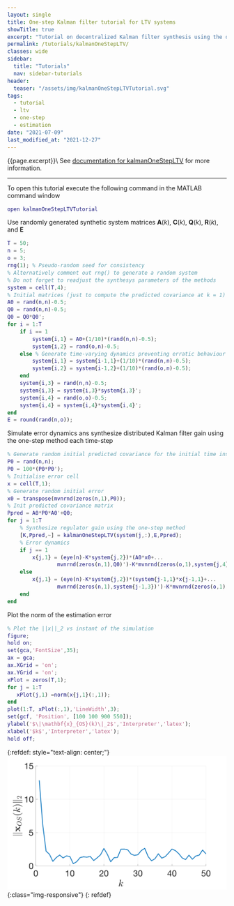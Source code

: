 ```yaml
---
layout: single
title: One-step Kalman filter tutorial for LTV systems
showTitle: true
excerpt: "Tutorial on decentralized Kalman filter synthesis using the one-step method."
permalink: /tutorials/kalmanOneStepLTV/
classes: wide
sidebar:
  title: "Tutorials"
  nav: sidebar-tutorials
header:
  teaser: "/assets/img/kalmanOneStepLTVTutorial.svg"
tags:
  - tutorial
  - ltv
  - one-step
  - estimation
date: "2021-07-09"
last_modified_at: "2021-12-27"
---
```

{{page.excerpt}}\\
See [documentation for kalmanOneStepLTV](/documentation/kalmanOneStepLTV/) for more information.

***

To open this tutorial execute the following command in the MATLAB command window
~~~m
open kalmanOneStepLTVTutorial
~~~

Use randomly generated synthetic system matrices $\mathbf{A}(k)$, $\mathbf{C}(k)$, $\mathbf{Q}(k)$, $\mathbf{R}(k)$, and $\mathbf{E}$
~~~m
T = 50;
n = 5;
o = 3;
rng(1); % Pseudo-random seed for consistency
% Alternatively comment out rng() to generate a random system
% Do not forget to readjust the synthesys parameters of the methods
system = cell(T,4);
% Initial matrices (just to compute the predicted covariance at k = 1)
A0 = rand(n,n)-0.5;
Q0 = rand(n,n)-0.5;
Q0 = Q0*Q0';
for i = 1:T
    if i == 1
        system{i,1} = A0+(1/10)*(rand(n,n)-0.5);
        system{i,2} = rand(o,n)-0.5;
    else % Generate time-varying dynamics preventing erratic behaviour
        system{i,1} = system{i-1,1}+(1/10)*(rand(n,n)-0.5);
        system{i,2} = system{i-1,2}+(1/10)*(rand(o,n)-0.5);
    end
    system{i,3} = rand(n,n)-0.5;
    system{i,3} = system{i,3}*system{i,3}';
    system{i,4} = rand(o,o)-0.5;
    system{i,4} = system{i,4}*system{i,4}';
end
E = round(rand(n,o));
~~~

Simulate error dynamics ans synthesize distributed Kalman filter gain using the one-step method each time-step
~~~m
% Generate random initial predicted covariance for the initial time instant
P0 = rand(n,n);
P0 = 100*(P0*P0');
% Initialise error cell
x = cell(T,1);
% Generate random initial error
x0 = transpose(mvnrnd(zeros(n,1),P0));
% Init predicted covariance matrix
Ppred = A0*P0*A0'+Q0;
for j = 1:T
    % Synthesize regulator gain using the one-step method
    [K,Ppred,~] = kalmanOneStepLTV(system(j,:),E,Ppred);
    % Error dynamics
    if j == 1
        x{j,1} = (eye(n)-K*system{j,2})*(A0*x0+...
                mvnrnd(zeros(n,1),Q0)')-K*mvnrnd(zeros(o,1),system{j,4})';
    else
        x{j,1} = (eye(n)-K*system{j,2})*(system{j-1,1}*x{j-1,1}+...
                mvnrnd(zeros(n,1),system{j-1,3})')-K*mvnrnd(zeros(o,1),system{j,4})';
    end
end
~~~

Plot the norm of the estimation error
~~~m
% Plot the ||x||_2 vs instant of the simulation
figure;
hold on;
set(gca,'FontSize',35);
ax = gca;
ax.XGrid = 'on';
ax.YGrid = 'on';
xPlot = zeros(T,1);
for j = 1:T
   xPlot(j,1) =norm(x{j,1}(:,1));
end
plot(1:T, xPlot(:,1),'LineWidth',3);
set(gcf, 'Position', [100 100 900 550]);
ylabel('$\|\mathbf{x}_{OS}(k)\|_2$','Interpreter','latex');
xlabel('$k$','Interpreter','latex');
hold off;
~~~
{:refdef: style="text-align: center;"}
![image-title-here](/assets/img/kalmanOneStepLTVTutorial.svg){:class="img-responsive"}
{: refdef}
